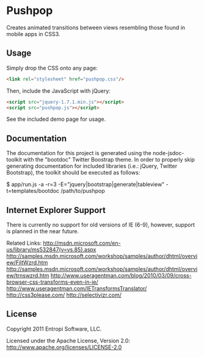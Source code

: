 Pushpop
=======

Creates animated transitions between views resembling those found in mobile apps in CSS3.

Usage
-----

Simply drop the CSS onto any page:

``` html
<link rel="stylesheet" href="pushpop.css"/>
```

Then, include the JavaScript with jQuery:

``` html
<script src="jquery-1.7.1.min.js"></script>
<script src="pushpop.js"></script>
```

See the included demo page for usage.

Documentation
-------------
The documentation for this project is generated using the node-jsdoc-toolkit with the "bootdoc" Twitter Boostrap theme. In order to properly skip generating documentation for included libraries (i.e.: jQuery, Twitter Bootstrap), the toolkit should be executed as follows:

$ app/run.js -a -r=3 -E="jquery|bootstrap|generate|tableview" -t=templates/bootdoc /path/to/pushpop

Internet Explorer Support
-------------------------
There is currently no support for old versions of IE (6-9), however, support is planned in the near future.

Related Links:
http://msdn.microsoft.com/en-us/library/ms532847(v=vs.85).aspx
http://samples.msdn.microsoft.com/workshop/samples/author/dhtml/overview/FiltWzrd.htm
http://samples.msdn.microsoft.com/workshop/samples/author/dhtml/overview/trnswzrd.htm
http://www.useragentman.com/blog/2010/03/09/cross-browser-css-transforms-even-in-ie/
http://www.useragentman.com/IETransformsTranslator/
http://css3please.com/
http://selectivizr.com/

License
---------------------
Copyright 2011 Entropi Software, LLC.

Licensed under the Apache License, Version 2.0: http://www.apache.org/licenses/LICENSE-2.0
